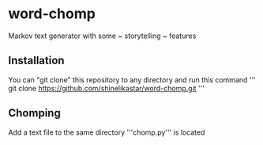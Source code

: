 # word-chomp

Markov text generator with some ~ storytelling ~ features

## Installation

You can "git clone" this repository to any directory and run this command
'''
git clone https://github.com/shinelikastar/word-chomp.git
'''

## Chomping

Add a text file to the same directory '''chomp.py''' is located
